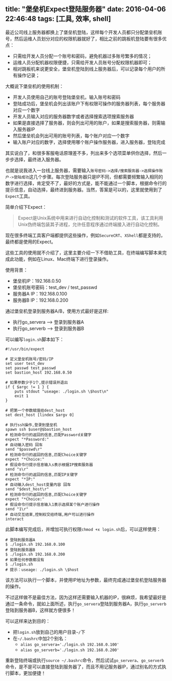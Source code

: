 title: "堡垒机Expect登陆服务器"
date: 2016-04-06 22:46:48
tags: [工具, 效率, shell]
---

最近公司线上服务器都换上了堡垒机登陆，这样每个开发人员都只分配堡垒机账号，然后运维人员划分对应的权限机器就好了，相比之前的跳板机登陆要有很多优点：

- 只需给开发人员分配一个账号和密码，避免机器过多账号繁多的情况；
- 运维人员分配机器权限便捷，只需给开发人员账号分配权限机器即可；
- 相对跳板机来说更安全，堡垒机登陆到线上服务器后，可以记录每个用户的所有操作记录；

大概说下堡垒机的使用机制：

- 开发人员使用自己的账号登陆堡垒机，输入账号和密码
- 登陆成功后，堡垒机会列出该账户下有权限可操作的服务器列表，每个服务器对应一个数字
- 开发人员输入对应的服务器数字或者选择搜索选项搜索服务器
- 如果是直接选择了服务器，则会列出可用的账户，如果是搜索服务器，则需输入服务器IP
- 然后堡垒机会列出可用的账号列表，每个账户对应一个数字
- 输入账户对应的数字，选择使用哪个账户操作服务器，进入服务器，登陆完成

其实说白了，和很多客服电话原理差不多，列出来多个选项菜单供你选择，然后一步步选择，最终进入服务器。

也就是说我进入一台线上服务器，需要输入`账号密码->选择/搜索服务器->选择操作账户->登陆成功`这几个步骤。每次登陆服务器只是IP不同，但都需要频繁输入相同的数字进行选择，肯定受不了，最好的方式是，能不能通过一个脚本，根据命令行的提示信息，自动选择，最终进到服务器。当然，答案是可以的，这里就使用到了`Expect`工具。

简单介绍下Expect：
> Expect是Unix系统中用来进行自动化控制和测试的软件工具，该工具利用Unix伪终端包装其子进程，允许任意程序通过终端接入进行自动化控制。

现在很多终端工具客户端都提供这些操作，例如`SecureCRT`、`XShell`都是支持的，最终都是使用的Expect。

这些工具的使用就不介绍了，这里主要介绍一下不借助工具，在终端编写脚本来完成此功能，例如在Linux、Mac终端下进行登录操作。

<!-- more -->

使用背景：

- 堡垒机IP：192.168.0.50
- 堡垒机账号密码：test_dev / test_passwd
- 服务器A IP：192.168.0.100
- 服务器B IP：192.168.0.200

通过堡垒机登录到服务器A/B，使用方式最好是这样:

- 执行go_servera --> 登录到服务器A
- 执行go_serverb --> 登录到服务器B


可以编写`login.sh`脚本如下：

	#!/usr/bin/expect

	# 定义堡垒机账号/密码/IP
	set user test_dev
	set passwd test_passwd
	set bastion_host 192.168.0.50

	# 如果参数少于1个,提示错误并退出
	if { $argc != 1 } {
	    puts stdout "useage: ./login.sh \$host\n"
	    exit 1
	}

	# 把第一个参数赋值给dest_host
	set dest_host [lindex $argv 0]

	# 执行ssh操作,登录到堡垒机
	spawn ssh $user@$bastion_host
	# 检测命令行的返回的信息,匹配Password关键字
	expect "*Password:"
	# 自动输入密码 回车
	send "$passwd\r"
	# 检测命令行的返回的信息,匹配Choice关键字	
	expect "*Choice:"
	# 假设命令行提示信息输入s表示根据IP搜索服务器
	send "s\r"
	# 检测命令行的返回的信息,匹配IP关键字		
	expect "*IP:"
	# 自动输入dest_host变量内容 回车
	send "$dest_host\r"
	# 检测命令行的返回的信息,匹配Choice关键字		
	expect "*Choice:"
	# 假设命令行提示信息输入1表示选择某个账户进行操作
	send "1\r"
	# 自动交互结束,控制权交给终端,用户可以进行操作
	interact
	
此脚本编写完成后，并增加可执行权限`chmod +x login.sh`后，可以这样使用：

	# 登陆到服务器A
	$ ./login.sh 192.168.0.100
	# 登陆到服务器B
	$ ./login.sh 192.168.0.200
	# 如果任何参数都没有
	$ ./login.sh
	# 提示：useage: ./login.sh \$host

该方法可以执行一个脚本，并使用IP地址为参数，最终完成通过堡垒机登陆服务器的操作。

不过这样做不是最佳方法，因为这样还需要输入机器的IP，很麻烦，我希望最好是通过一条命令，就如上面所述，执行`go_servera`登陆到服务器A，执行`go_serverb`登陆到服务器B，这样就方便很多！

可以这样来达到目的：

- 把`login.sh`放到自己的用户目录`~/`下
- 在`~/.bashrc`中加2个别名：
	- `alias go_servera='./login.sh 192.168.0.100'`
	- `alias go_serverb='./login.sh 192.168.0.200'`
	
重新登陆终端或执行`source ~/.bashrc`命令，然后试试`go_servera`、`go_serverb`命令，是不是可以直接登陆到服务器了，而且不用记服务器IP，通过别名的方式执行脚本，更加便捷！	

